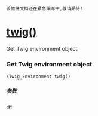     该微件文档还在紧急编写中,敬请期待!
[twig()](http://twinh.github.com/widget/api/twig)
=================================================

Get Twig environment object

### Get Twig environment object
```php
\Twig_Environment twig()
```

##### 参数
*无*

